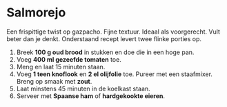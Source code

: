 # Salmorejo
Een frispittige twist op gazpacho. Fijne textuur. Ideaal als voorgerecht. Vult beter dan je denkt. Onderstaand recept levert twee flinke porties op.

1. Breek **100 g oud brood** in stukken en doe die in een hoge pan.
2. Voeg **400 ml gezeefde tomaten** toe. 
3. Meng en laat 15 minuten staan.
4. Voeg **1 teen knoflook** en **2 el olijfolie** toe. Pureer met een staafmixer. Breng op smaak met **zout**.
5. Laat minstens 45 minuten in de koelkast staan.
6. Serveer met **Spaanse ham** of **hardgekookte eieren**.
